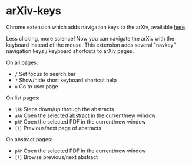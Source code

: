arXiv-keys
==========

Chrome extension which adds navigation keys to the arXiv, available [here](https://chrome.google.com/webstore/detail/arxiv-keys/fkjjdlbhliopfhgddlpoggpmpgjfaojd).

Less clicking, more science! Now you can navigate the arXiv with the keyboard instead of the mouse. This extension adds several "navkey" navigation keys / keyboard shortcuts to arXiv pages.

On all pages:
* `/`      Set focus to search bar
* `?`      Show/hide short keyboard shortcut help
* `u`      Go to user page

On list pages:
* `j`/`k`    Steps down/up through the abstracts
* `a`/`A`    Open the selected abstract in the current/new window
* `p`/`P`    Open the selected PDF in the current/new window
* `[`/`]`    Previous/next page of abstracts

On abstract pages:
* `p`/`P`    Open the selected PDF in the current/new window
* `[`/`]`    Browse previous/next abstract
